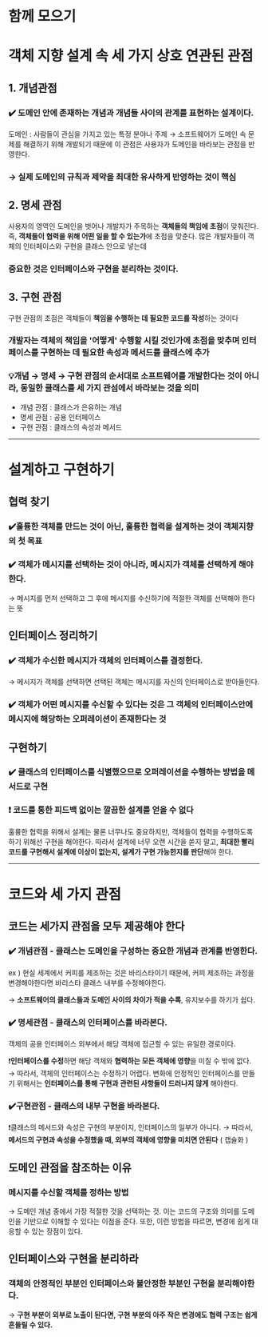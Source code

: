 # 함께 모으기

# 객체 지향 설계 속 세 가지 상호 연관된 관점

## 1. 개념관점

### ✔️ 도메인 안에 존재하는 개념과 개념들 사이의 관계를 표현하는 설계이다.

도메인 : 사람들이 관심을 가지고 있는 특정 분야나 주제
→ 소프트웨어가 도메인 속 문제를 해결하기 위해 개발되기 때문에 이 관점은 사용자가 도메인을 바라보는 관점을 반영한다.

### → 실제 도메인의 규칙과 제약을 최대한 유사하게 반영하는 것이 핵심

## 2. 명세 관점

 사용자의 영역인 도메인을 벗어나 개발자가 주목하는 **객체들의 책임에 초점**이 맞춰진다. 즉, **객체들이 협력을 위해 어떤 일을 할 수 있는가**에 초점을 맞춘다. 많은 개발자들이 객체의 인터페이스와 구현을 클래스 안으로 넣는데

### 중요한 것은 인터페이스와 구현을 분리하는 것이다.

## 3. 구현 관점

 구현 관점의 초점은 객체들이 **책임을 수행하는 데 필요한 코드를 작성**하는 것이다

### 개발자는 객체의 책임을 '어떻게' 수행할 시킬 것인가에 초점을 맞추며 인터페이스를 구현하는 데 필요한 속성과 메서드를 클래스에 추가

### 💡개념 → 명세 → 구현 관점의 순서대로 소프트웨어를 개발한다는 것이 아니라, 동일한 클래스를 세 가지 관섬에서 바라보는 것을 의미

- 개념 관점 : 클래스가 은유하는 개념
- 명세 관점 : 공용 인터페이스
- 구현 관점 : 클래스의 속성과 메서드

---

# 설계하고 구현하기

## 협력 찾기

### ✔️훌륭한 객체를 만드는 것이 아닌, 훌륭한 협력을 설계하는 것이 객체지향의 첫 목표

### ✔️ 객체가 메시지를 선택하는 것이 아니라, 메시지가 객체를 선택하게 해야한다.

→ 메시지를 먼저 선택하고 그 후에 메시지를 수신하기에 적절한 객체를 선택해야 한다는 뜻

## 인터페이스 정리하기

### ✔️ 객체가 수신한 메시지가 객체의 인터페이스를 결정한다.

→ 메시지가 객체를 선택하면 선택된 객체는 메시지를 자신의 인터페이스로 받아들인다.

### ✔️ 객체가 어떤 메시지를 수신할 수 있다는 것은 그 객체의 인터페이스안에 메시지에 해당하는 오퍼레이션이 존재한다는 것

## 구현하기

### ✔️ 클래스의 인터페이스를 식별했으므로 오퍼레이션을 수행하는 방법을 메서드로 구현

### ❗️ **코드를 통한 피드백 없이는 깔끔한 설계를 얻을 수 없다**

훌륭한 협력을 위해서 설계는 물론 너무나도 중요하지만, 객체들이 협력을 수행하도록 하기 위해선 구현을 해야한다. 따라서 설계에 너무 오랜 시간을 쏟지 말고, **최대한 빨리 코드를 구현해서 설계에 이상이 없는지, 설계가 구현 가능한지를 판단**해야 한다.

---

# 코드와 세 가지 관점

## 코드는 세가지 관점을 모두 제공해야 한다

### ✔️ 개념관점 - 클래스는 도메인을 구성하는 중요한 개념과 관계를 반영한다.

ex ) 현실 세계에서 커피를 제조하는 것은 바리스타이기 때문에, 커피 제조하는 과정을 변경해야한다면
바리스타 클래스 내부를 수정해야한다.

→ **소프트웨어의 클래스들과 도메인 사이의 차이가 적을 수록**, 유지보수를 하기가 쉽다.

### ✔️ 명세관점 - 클래스의 인터페이스를 바라본다.

객체의 공용 인터페이스 외부에서 해당 객체에 접근할 수 있는 유일한 경로이다.

❗️**인터페이스를 수정**하면 해당 객체와 **협력하는 모든 객체에 영향**을 미칠 수 밖에 없다.
→ 따라서, 객체의 인터페이스는 수정하기 어렵다. 변화에 안정적인 인터페이스를 만들기 위해서는 **인터페이스를 통해 구현과 관련된 사항들이 드러나지 않게** 해야한다.

### ✔️구현관점 - 클래스의 내부 구현을 바라본다.

❗️클래스의 메서드와 속성은 구현의 부분이지, 인터페이스의 일부가 아니다.
→ 따라서, **메서드의 구현과 속성을 수정했을 때, 외부의 객체에 영향을 미치면 안된다** ( 캡슐화 )

## 도메인 관점을 참조하는 이유

### 메시지를 수신할 객체를 정하는 방법

→ 도메인 개념 중에서 가장 적절한 것을 선택하는 것. 이는 코드의 구조와 의미를 도메인을 기반으로 이해할 수 있다는 이점을 준다. 또한, 이런 방법을 따르면, 변경에 쉽게 대응할 수 있는 장점이 있다.

## 인터페이스와 구현을 분리하라

### 객체의 안정적인 부분인 인터페이스와 불안정한 부분인 구현을 분리해야한다.

→ **구현 부분이 외부로 노출이 된다면, 구현 부분의 아주 작은 변경에도 협력 구조는 쉽게 흔들릴 수 있다.**